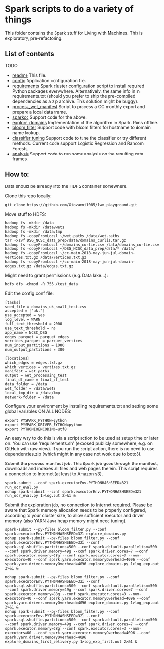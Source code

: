 # Spark scripts to do a variety of things

This folder contains the Spark stuff for Living with Machines. This is exploratory, pre-refactoring.

## List of contents

TODO

* [readme](README.md) This file.
* [config](config.conf) Application configuration file.
* [requirements](requirements.sh) Spark cluster configuration script to install required Python packages everywhere. Alternatively, the same info in in requirements.txt (should you prefer to ship the pre-compiled dependencies as a zip archive. This solution might be buggy).
* [process_wet_manifest](process_wet_manifest.py) Script to process a CC monthly export and prepare a local data frame.
* [sparkcc](sparkcc.py) Support code for the above.
* [explore_domains](explore_domains.py) Implementation of the algorithm in Spark. Runs offline.
* [bloom_filter](bloom_filter.py) Support code with bloom filters for hostname to domain name lookup.
* [classifier tuning](classifier_tuning.py) Support code to tune the classifier or try different methods. Current code support Logistic Regression and Random Forests.
* [analysis](analysis.py) Support code to run some analysis on the resulting data frames.

## How to:

Data should be already into the HDFS container somewhere.

Clone this repo locally:

    git clone https://github.com/Giovanni1085/lwm_playground.git

Move stuff to HDFS:

    hadoop fs -mkdir /data
    hadoop fs -mkdir /data/wets
    hadoop fs -mkdir /data/tmp
    hadoop fs -copyFromLocal ~/wet.paths /data/wet.paths
    tar -xzvf DSG_NCSC_data_prep/data/domains_curlie.tar.gz
    hadoop fs -copyFromLocal ~/domains_curlie.csv /data/domains_curlie.csv
    hadoop fs -copyFromLocal ~/DSG_NCSC_data_prep/data/* /data/
    hadoop fs -copyFromLocal ~/cc-main-2018-may-jun-jul-domain-vertices.txt.gz /data/vertices.txt.gz
    hadoop fs -copyFromLocal ~/cc-main-2018-may-jun-jul-domain-edges.txt.gz /data/edges.txt.gz

Might need to grant permissions (e.g. Data lake...):

    hdfs dfs -chmod -R 755 /test_data

Edit the config.conf file:

    [tasks]
    seed_file = domains_uk_small_test.csv
    accepted = ["uk."]
    use_accepted = yes
    log_level = WARN
    full_text_threshold = 2000
    use_text_threshold = no
    app_name = NCSC_DSG
    edges_parquet = parquet_edges
    vertices_parquet = parquet_vertices
    num_input_partitions = 1000
    num_output_partitions = 300
    
    [locations]
    which_edges = edges.txt.gz
    which_vertices = vertices.txt.gz
    manifest = wet.paths
    output = wet_processing_test
    final_df_name = final_df_test
    data_folder = /data
    wet_folder = /data/wets
    local_tmp_dir = /data/tmp
    network-folder = /data

Configure your environment by installing requirements.txt and setting some global variables ON ALL NODES:

    export PYSPARK_PYTHON=python
    export PYSPARK_DRIVER_PYTHON=python
    export PYTHONIOENCODING=utf8
        
An easy way to do this is via a script action to be used at setup time or later on. You can use 'requirements.sh' (exposed publicly somewhere, e.g. on GitHub with raw view). If you run the script action, there is no need to use dependencies.zip (which might in any case not work due to boto3).

Submit the process manifest job. This Spark job goes through the manifest, downloads and indexes all files and web pages therein. This script requires a connection to Internet (at least to Amazon s3).

    spark-submit --conf spark.executorEnv.PYTHONHASHSEED=321 run_ocr_eval.py
    nohup spark-submit --conf spark.executorEnv.PYTHONHASHSEED=321 run_ocr_eval.py 1>log.out 2>&1 &
    
Submit the exploration job, no connection to Internet required. Please be aware that Spark memory allocation needs to be properly configured, according to your cluster size, to allow sufficient executor and driver memory (also YARN Java heap memory might need tuning).
    
    spark-submit --py-files bloom_filter.py --conf spark.executorEnv.PYTHONHASHSEED=321 explore_domains.py
    nohup spark-submit --py-files bloom_filter.py --conf spark.executorEnv.PYTHONHASHSEED=321 --conf spark.sql.shuffle.partitions=500 --conf spark.default.parallelism=500 --conf spark.driver.memory=49g --conf spark.driver.cores=7 --conf spark.executor.memory=18g --conf spark.executor.cores=3 --num-executors=40 --conf spark.yarn.executor.memoryOverhead=4096 --conf spark.yarn.driver.memoryOverhead=4096 explore_domains.py 1>log_exp.out 2>&1 &
    
    nohup spark-submit --py-files bloom_filter.py --conf spark.executorEnv.PYTHONHASHSEED=321 --conf spark.sql.shuffle.partitions=500 --conf spark.default.parallelism=500 --conf spark.driver.memory=49g --conf spark.driver.cores=7 --conf spark.executor.memory=18g --conf spark.executor.cores=3 --num-executors=40 --conf spark.yarn.executor.memoryOverhead=4096 --conf spark.yarn.driver.memoryOverhead=4096 explore_domains.py 1>log_exp.out 2>&1 &
    nohup spark-submit --py-files bloom_filter.py --conf spark.executorEnv.PYTHONHASHSEED=321 --conf spark.sql.shuffle.partitions=500 --conf spark.default.parallelism=500 --conf spark.driver.memory=49g --conf spark.driver.cores=7 --conf spark.executor.memory=18g --conf spark.executor.cores=3 --num-executors=60 --conf spark.yarn.executor.memoryOverhead=4096 --conf spark.yarn.driver.memoryOverhead=4096 explore_domains_first_delivery.py 1>log_exp_first.out 2>&1 &
    